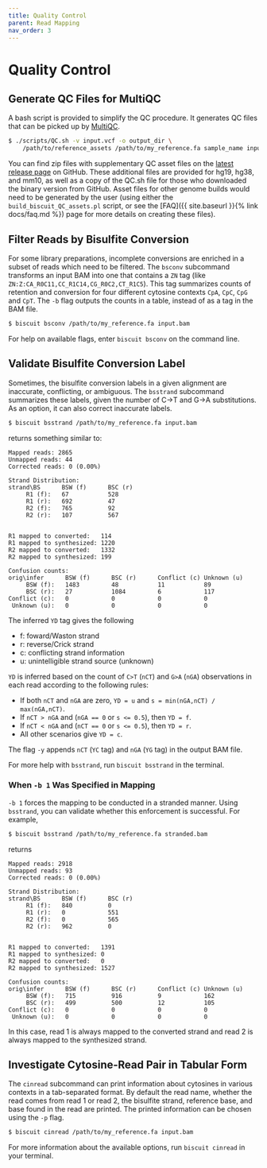```yaml
---
title: Quality Control
parent: Read Mapping
nav_order: 3
---
```


# Quality Control

## Generate QC Files for MultiQC

A bash script is provided to simplify the QC procedure. It generates QC
files that can be picked up by [MultiQC](https://multiqc.info/).
```bash
$ ./scripts/QC.sh -v input.vcf -o output_dir \
    /path/to/reference_assets /path/to/my_reference.fa sample_name input.bam
```
You can find zip files with supplementary QC asset files on the 
[latest release page](https://github.com/huishenlab/biscuit/releases/latest) on
GitHub. These additional files are provided for hg19, hg38, and mm10, as well as
a copy of the QC.sh file for those who downloaded the binary version from
GitHub. Asset files for other genome builds would need to be generated by the
user (using either the `build_biscuit_QC_assets.pl` script, or see the
[FAQ]({{ site.baseurl }}{% link docs/faq.md %}) page for more details on
creating these files).

## Filter Reads by Bisulfite Conversion

For some library preparations, incomplete conversions are enriched in a subset
of reads which need to be filtered. The `bsconv` subcommand transforms an input
BAM into one that contains a `ZN` tag (like
`ZN:Z:CA_R0C11,CC_R1C14,CG_R0C2,CT_R1C5`). This tag summarizes counts of
retention and conversion for four different cytosine contexts `CpA`, `CpC`,
`CpG` and `CpT`. The `-b` flag outputs the counts in a table, instead of as a
tag in the BAM file.
```bash
$ biscuit bsconv /path/to/my_reference.fa input.bam
```

For help on available flags, enter `biscuit bsconv` on the command line.

## Validate Bisulfite Conversion Label

Sometimes, the bisulfite conversion labels in a given alignment are inaccurate,
conflicting, or ambiguous. The `bsstrand` subcommand summarizes these labels,
given the number of C&#8594;T and G&#8594;A substitutions. As an option, it can
also correct inaccurate labels.
```bash
$ biscuit bsstrand /path/to/my_reference.fa input.bam
```
returns something similar to:
```
Mapped reads: 2865
Unmapped reads: 44
Corrected reads: 0 (0.00%)

Strand Distribution:
strand\BS      BSW (f)      BSC (r)
     R1 (f):   67           528
     R1 (r):   692          47
     R2 (f):   765          92
     R2 (r):   107          567


R1 mapped to converted:   114
R1 mapped to synthesized: 1220
R2 mapped to converted:   1332
R2 mapped to synthesized: 199

Confusion counts:
orig\infer      BSW (f)      BSC (r)      Conflict (c) Unknown (u)
     BSW (f):   1483         48           11           89
     BSC (r):   27           1084         6            117
Conflict (c):   0            0            0            0
 Unknown (u):   0            0            0            0
```

The inferred `YD` tag gives the following
  - f: foward/Waston strand
  - r: reverse/Crick strand
  - c: conflicting strand information
  - u: unintelligible strand source (unknown)

`YD` is inferred based on the count of `C>T` (`nCT`) and `G>A` (`nGA`)
observations in each read according to the following rules:

  - If both `nCT` and `nGA` are zero, `YD = u` and `s = min(nGA,nCT) / max(nGA,nCT)`.
  - If `nCT > nGA` and (`nGA == 0` or `s <= 0.5`), then `YD = f`.
  - If `nCT < nGA` and (`nCT == 0` or `s <= 0.5`), then `YD = r`.
  - All other scenarios give `YD = c`.

The flag `-y` appends `nCT` (`YC` tag) and `nGA` (`YG` tag) in the output BAM
file.

For more help with `bsstrand`, run `biscuit bsstrand` in the terminal.

### When `-b 1` Was Specified in Mapping

`-b 1` forces the mapping to be conducted in a stranded manner. Using `bsstrand`,
you can validate whether this enforcement is successful. For example,
```bash
$ biscuit bsstrand /path/to/my_reference.fa stranded.bam
```
returns
```
Mapped reads: 2918
Unmapped reads: 93
Corrected reads: 0 (0.00%)

Strand Distribution:
strand\BS      BSW (f)      BSC (r)
     R1 (f):   840          0
     R1 (r):   0            551
     R2 (f):   0            565
     R2 (r):   962          0


R1 mapped to converted:   1391
R1 mapped to synthesized: 0
R2 mapped to converted:   0
R2 mapped to synthesized: 1527

Confusion counts:
orig\infer      BSW (f)      BSC (r)      Conflict (c) Unknown (u)
     BSW (f):   715          916          9            162
     BSC (r):   499          500          12           105
Conflict (c):   0            0            0            0
 Unknown (u):   0            0            0            0
```
In this case, read 1 is always mapped to the converted strand and read 2 is
always mapped to the synthesized strand.

## Investigate Cytosine-Read Pair in Tabular Form

The `cinread` subcommand can print information about cytosines in various
contexts in a tab-separated format. By default the read name, whether the read
comes from read 1 or read 2, the bisulfite strand, reference base, and base
found in the read are printed. The printed information can be chosen using the
`-p` flag.

```bash
$ biscuit cinread /path/to/my_reference.fa input.bam
```

For more information about the available options, run `biscuit cinread` in your
terminal.
